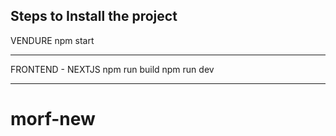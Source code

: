 ## Steps to Install the project

VENDURE
npm start

---

FRONTEND - NEXTJS
npm run build
npm run dev

---
# morf-new
